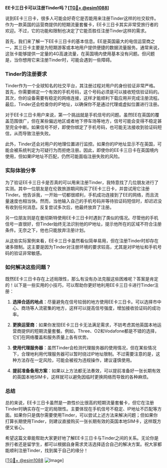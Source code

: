 **EE卡三日卡可以注册Tinder吗？[[TG💪+ @esim1088](https://t.me/s/esim1088)]**

说到EE卡三日卡，很多人可能会好奇它是否能用来注册Tinder这样的社交软件。作为一款英国的运营商提供的短期流量套餐卡，EE卡三日卡其实非常受旅行者的欢迎。不过，它的功能和限制也决定了它能否胜任注册Tinder这样的需求。

首先，我们来了解一下EE卡三日卡的基本信息。EE是英国最大的电信运营商之一，其三日卡主要是为短期游客或本地用户提供便捷的数据流量服务。通常来说，这张卡能够提供一定量的4G高速流量，在英国境内使用基本没有问题。但问题是，当你想用它来注册Tinder时，可能会遇到一些障碍。

### Tinder的注册要求

Tinder作为一个全球知名的社交平台，其注册过程对用户的身份验证非常严格。首先，你需要绑定一个有效的手机号码，这个号码必须是可以接收短信验证码的。其次，你的设备需要有稳定的网络连接，这样才能顺利下载应用并完成注册流程。最后，Tinder还会检查你的IP地址，以确保你不是通过代理或虚拟位置进行注册。

对于EE卡三日卡用户来说，第一个挑战就是手机信号的问题。虽然EE在英国的覆盖范围很广，但在某些偏远地区或者地下停车场等地方，信号可能会变得不稳定甚至完全中断。如果信号不好，即使你绑定了手机号码，也可能无法接收到验证码短信，从而导致注册失败。

此外，Tinder还会对用户的地理位置进行监控。如果你的IP地址显示不在英国，可能会被系统判定为可疑行为而拒绝注册。因此，即使你的EE卡三日卡在英国境内使用，但如果IP地址不匹配，仍然可能面临注册失败的风险。

### 实际体验分享

为了验证EE卡三日卡是否真的可以用来注册Tinder，我特意找了几位朋友进行了实测。其中一位朋友是在伦敦旅游期间购买了EE卡三日卡，并尝试用它注册Tinder。他告诉我，一开始一切都很顺利，手机成功连接到了EE的网络，而且流量速度也相当快。然而，当他输入自己的手机号码并等待验证码短信时，却迟迟没有收到任何消息。反复尝试多次后，他最终放弃了注册。

另一位朋友则是在曼彻斯特使用EE卡三日卡时遇到了类似的情况。尽管他的手机信号一直很好，但Tinder始终无法识别他的IP地址，提示他所在的区域不符合注册条件。无奈之下，他也只能放弃注册计划。

从这些实际案例来看，EE卡三日卡虽然看似简单易用，但在注册Tinder时却存在诸多限制。这主要是因为Tinder对注册环境的要求较高，尤其是对IP地址和手机号码的验证非常敏感。

### 如何解决这些问题？

既然EE卡三日卡存在上述局限性，那么有没有办法克服这些困难呢？答案是肯定的！以下是一些实用的小技巧，可以帮助你更好地利用EE卡三日卡进行Tinder注册：

1. **选择合适的地点**：尽量避免在信号较弱的地方使用EE卡三日卡。可以选择市中心、商场等人流密集的地方，这样可以提高信号强度，增加接收验证码的成功率。

2. **更换运营商**：如果你发现EE卡三日卡无法满足需求，不妨考虑其他英国本地运营商提供的短期流量套餐。例如，Three、O2和Vodafone都是不错的选择，它们在网络覆盖和服务质量上各有优势。

3. **使用代理服务器**：虽然Tinder会检测代理服务器的使用情况，但在某些情况下，合理地利用代理服务器可以暂时绕过IP地址限制。不过需要注意的是，这种方法存在一定风险，可能会被视为违规操作，建议谨慎使用。

4. **提前准备备用方案**：如果以上方法都无法奏效，可以提前准备好一张长期有效的英国本地SIM卡，这样就可以避免因临时更换网络而导致的各种麻烦。

### 总结

总的来说，EE卡三日卡虽然是一款性价比很高的短期流量套餐卡，但它在注册Tinder时确实存在一定的局限性。主要体现在手机信号不稳定、IP地址不匹配等方面。如果你只是偶尔需要使用Tinder，可以尝试上述方法来解决问题；但如果你打算长期使用Tinder，则建议直接购买一张长期有效的英国本地SIM卡，这样既方便又省心。

希望这篇文章能帮助大家更好地了解EE卡三日卡与Tinder之间的关系。无论你是旅行者还是留学生，都可以根据自身需求灵活选择适合自己的解决方案。祝大家都能顺利注册Tinder，找到属于自己的缘分！

[[TG💪+ @esim1088](https://t.me/s/esim1088) ![Image](https://i.postimg.cc/4NQfJmqS/Snipaste-2025-05-13-00-14-12.png)]
